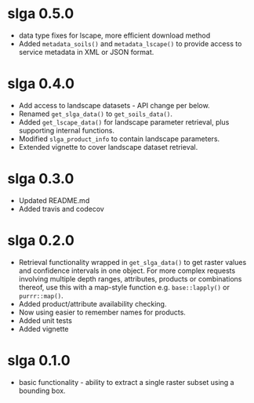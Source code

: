 # slga 0.5.0

  * data type fixes for lscape, more efficient download method
  * Added `metadata_soils()` and `metadata_lscape()` to provide access to service metadata in XML or JSON format.

# slga 0.4.0

  * Add access to landscape datasets - API change per below.
  * Renamed `get_slga_data()` to `get_soils_data()`. 
  * Added `get_lscape_data()` for landscape parameter retrieval, plus supporting internal functions.
  * Modified `slga_product_info` to contain landscape parameters.
  * Extended vignette to cover landscape dataset retrieval.  

# slga 0.3.0

  * Updated README.md
  * Added travis and codecov

# slga 0.2.0

  * Retrieval functionality wrapped in `get_slga_data()` to get raster values and confidence intervals in one object. For more complex requests involving multiple depth ranges, attributes, products or combinations thereof, use this with a map-style function e.g. `base::lapply()` or `purrr::map()`.
  * Added product/attribute availability checking.
  * Now using easier to remember names for products.
  * Added unit tests
  * Added vignette

# slga 0.1.0

  * basic functionality - ability to extract a single raster subset using a
bounding box.
